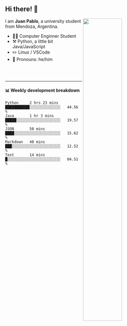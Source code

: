 ## Hi there! :wave:

[<img align="right" width="50%" src="https://github-readme-stats.vercel.app/api?username=juampi20&theme=dark&show_icons=true">](https://metrics.lecoq.io/juampi20?template=classic)

I am **Juan Pablo**, a university student from Mendoza, Argentina.

-   :man_student: Computer Enginner Student
-   :hammer_and_pick: Python, a little bit Java/JavaScript
-   :pencil2: Linux / VSCode
-   :man: Pronouns: he/him

<br/><br/>

---

#### :bar_chart: Weekly development breakdown

<!--START_SECTION:waka-->
```text
Python     2 hrs 23 mins   ███████████░░░░░░░░░░░░░░   44.56 % 
Java       1 hr 3 mins     █████░░░░░░░░░░░░░░░░░░░░   19.57 % 
JSON       50 mins         ████░░░░░░░░░░░░░░░░░░░░░   15.62 % 
Markdown   40 mins         ███░░░░░░░░░░░░░░░░░░░░░░   12.52 % 
Text       14 mins         █░░░░░░░░░░░░░░░░░░░░░░░░   04.51 % 
```
<!--END_SECTION:waka-->
